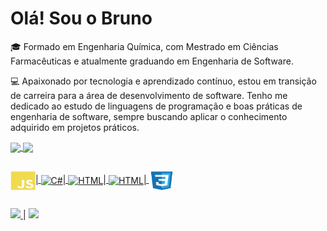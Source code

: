## <h1>Olá! Sou o Bruno</h1>

<p>
🎓 Formado em Engenharia Química, com Mestrado em Ciências Farmacêuticas e atualmente graduando em Engenharia de Software. 

💻 Apaixonado por tecnologia e aprendizado contínuo, estou em transição de carreira para a área de desenvolvimento de software. Tenho me dedicado ao estudo de linguagens de programação e boas práticas de engenharia de software, sempre buscando aplicar o conhecimento adquirido em projetos práticos.

</p>

<div>
  <a href ="https://github.com/brunojonas1">
  <img height="180em" align="center" src="https://github-readme-stats.vercel.app/api?username=brunojonas1&show_icons=true&theme=dracula&include_all_commit=true&count"/>
  <img height="180em" align="center" src="https://github-readme-stats.vercel.app/api/top-langs/?username=brunojonas1&hide_progress=true&theme=dracula"/>
</div>
    
##
    
<div>
  <img align="center" alt="JS" height="30" width="40" src="https://raw.githubusercontent.com/devicons/devicon/master/icons/javascript/javascript-plain.svg">|
  <img align="center" alt="C#" height="30" width="40" src="https://cdn.jsdelivr.net/gh/devicons/devicon@latest/icons/csharp/csharp-original.svg">|
  <img align="center" alt="HTML" height="30" width="40" src="https://cdn.jsdelivr.net/gh/devicons/devicon@latest/icons/java/java-original.svg"/>|
  <img align="center" alt="HTML" height="30" width="40" src="https://img.shields.io/badge/Java-ED8B00?style=for-the-badge&logo=openjdk&logoColor=white">|
  <img align="center" alt="CSS" height="30" width="40" src="https://raw.githubusercontent.com/devicons/devicon/master/icons/css3/css3-original.svg">
</div>

##

<div>
  <a href= "mailto:brunochemiria@gmail.com"><img src="https://img.shields.io/badge/Gmail-D14836?style=for-the-badge&logo=gmail&logoColor=white" target="_blank"> </a>|
  <a href="https://www.linkedin.com/in/bruno-jmoreira/" target="_blank"><img src="https://img.shields.io/badge/-LinkedIn-%230077B5?style=for-the-badge&logo=linkedin&logoColor=white" target="_blank"></a> 
</div>




